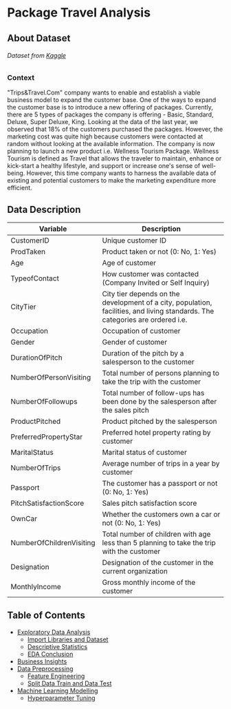 # Package Travel Analysis
## About Dataset
###### Dataset from [Kaggle](https://www.kaggle.com/datasets/susant4learning/holiday-package-purchase-prediction "Travel Package")
### Context
"Trips&Travel.Com" company wants to enable and establish a viable business model to expand the customer base. One of the ways to expand the customer base is to introduce a new offering of packages. Currently, there are 5 types of packages the company is offering - Basic, Standard, Deluxe, Super Deluxe, King. Looking at the data of the last year, we observed that 18% of the customers purchased the packages. However, the marketing cost was quite high because customers were contacted at random without looking at the available information. The company is now planning to launch a new product i.e. Wellness Tourism Package. Wellness Tourism is defined as Travel that allows the traveler to maintain, enhance or kick-start a healthy lifestyle, and support or increase one's sense of well-being. However, this time company wants to harness the available data of existing and potential customers to make the marketing expenditure more efficient.
## Data Description
| Variable | Description |
| --- | --- |
|CustomerID|Unique customer ID|
|ProdTaken|Product taken or not (0: No, 1: Yes)|
|Age|Age of customer|
|TypeofContact|How customer was contacted (Company Invited or Self Inquiry)|
|CityTier|City tier depends on the development of a city, population, facilities, and living standards. The categories are ordered i.e.|
|Occupation|Occupation of customer|
|Gender|Gender of customer|
|DurationOfPitch|Duration of the pitch by a salesperson to the customer|
|NumberOfPersonVisiting|Total number of persons planning to take the trip with the customer|
|NumberOfFollowups|Total number of follow-ups has been done by the salesperson after the sales pitch|
|ProductPitched|Product pitched by the salesperson|
|PreferredPropertyStar|Preferred hotel property rating by customer|
|MaritalStatus |Marital status of customer|
|NumberOfTrips |Average number of trips in a year by customer|
|Passport |The customer has a passport or not (0: No, 1: Yes)|
|PitchSatisfactionScore |Sales pitch satisfaction score|
|OwnCar |Whether the customers own a car or not (0: No, 1: Yes)|
|NumberOfChildrenVisiting |Total number of children with age less than 5 planning to take the trip with the customer|
|Designation |Designation of the customer in the current organization|
|MonthlyIncome |Gross monthly income of the customer|

## Table of Contents
* [Exploratory Data Analysis](TravelAnalysis.ipynb#section-one)
    - [Import Libraries and Dataset](TravelAnalysis.ipynb#subsection-one)
    - [Descriptive Statistics](TravelAnalysis.ipynb#subsection-two)
    - [EDA Conclusion](TravelAnalysis.ipynb#subsection-three)
* [Business Insights](TravelAnalysis.ipynb#section-two)
* [Data Preprocessing](TravelAnalysis.ipynb#section-three)
    - [Feature Engineering](TravelAnalysis.ipynb#subsection-five)
    - [Split Data Train and Data Test](TravelAnalysis.ipynb#subsection-six)
* [Machine Learning Modelling](TravelAnalysis.ipynb#section-four)
    - [Hyperparameter Tuning](TravelAnalysis.ipynb#subsection-eight)
